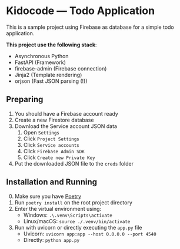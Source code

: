 # Kidocode — Todo Application

This is a sample project using Firebase as database for a simple todo application.

**This project use the following stack**:
- Asynchronous Python
- FastAPI (Framework)
- firebase-admin (Firebase connection)
- Jinja2 (Template rendering)
- orjson (Fast JSON parsing (!))

## Preparing
1. You should have a Firebase account ready
2. Create a new Firestore database
3. Download the Service account JSON data
   1. Open `Settings`
   2. Click `Project Settings`
   3. Click `Service accounts`
   4. Click `Firebase Admin SDK`
   5. Click `Create new Private Key`
4. Put the downloaded JSON file to the `creds` folder

## Installation and Running
0. Make sure you have [Poetry](https://python-poetry.org/docs/)
1. Run `poetry install` on the root project directory
2. Enter the virtual environment using:
   - Windows: `.\.venv\Scripts\activate`
   - Linux/macOS: `source ./.venv/bin/activate`
3. Run with uvicorn or directly executing the `app.py` file
   - Uvicorn: `uvicorn app:app --host 0.0.0.0 --port 4540`
   - Directly: `python app.py`

